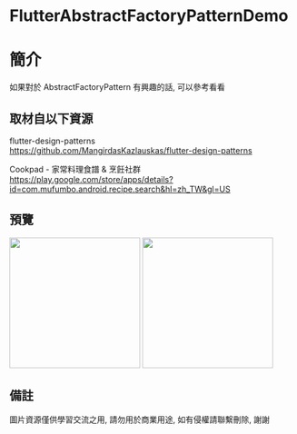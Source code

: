 # FlutterAbstractFactoryPatternDemo

簡介
==================================
如果對於 AbstractFactoryPattern 有興趣的話, 可以參考看看                                 

取材自以下資源
--------
flutter-design-patterns                                                                 
https://github.com/MangirdasKazlauskas/flutter-design-patterns     
                  	
Cookpad - 家常料理食譜 & 烹飪社群                                                                 
https://play.google.com/store/apps/details?id=com.mufumbo.android.recipe.search&hl=zh_TW&gl=US     

預覽
--------
<p align="left">
  <img src="https://i.imgur.com/SpNCCpF.png" width="230"/>
  <img src="https://i.imgur.com/8oRtAu9.png" width="230"/>
</p> 

備註
--------
圖片資源僅供學習交流之用, 請勿用於商業用途, 如有侵權請聯繫刪除, 謝謝
